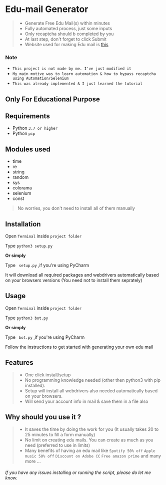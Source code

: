 # Edu-mail Generator

> - Generate Free Edu Mail(s) within minutes
> - Fully automated process, just some inputs
> - Only recaptcha should b completed by you
> - At last step, don't forget to click Submit
> - Website used for making Edu mail is [this](https://www.opencccapply.net/gateway/apply)

### Note

- ```This project is not made by me. I've just modified it```
- ```My main motive was to learn automation & how to bypass recaptcha using Automation/Selenium```
- ```This was already implemented & I just learned the tutorial```

## Only For Educational Purpose ##
## Requirements

- Python `3.7 or higher`
- Python `pip` 

## Modules used

- time
- re
- string
- random
- sys
- colorama
- selenium
- const

> No worries, you don't need to install all of them manually

## Installation

Open `Terminal` inside `project folder`

Type ```python3 setup.py```

__Or simply__

Type ``` setup.py``` ,if you're using PyCharm  

It will download all required packages and webdrivers automatically based on your browsers versions (You need not to install them seprately)

## Usage

Open `Terminal` inside `project folder`

Type ```python3 bot.py```

__Or simply__

Type ``` bot.py``` ,if you're using PyCharm  

Follow the instructions to get started with generating your own edu mail

## Features

> - One click install/setup
> - No programming knowledge needed (other then python3 with pip installed).
> - Setup will install all webdrivers also needed automatically based on your browsers.
> - Will send your account info in mail & save them in a file also

## Why should you use it ?

> - It saves the time by doing the work for you (It usually takes 20 to 25 minutes to fill a form manually)
> - No limit on creating edu mails. You can create as much as you need (preferred to use in limits)
> - Many benefits of having an edu mail like `Spotify 50% off` `Apple music 50% off` `Discount on Adobe CC` `Free amazon prime` and many more ...

###### If you have any issues installing or running the script, please do let me know.